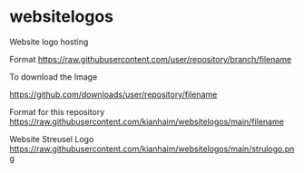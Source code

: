 # websitelogos
Website logo hosting

Format
https://raw.githubusercontent.com/user/repository/branch/filename

To download the Image

https://github.com/downloads/user/repository/filename

Format for this repository
https://raw.githubusercontent.com/kianhaim/websitelogos/main/filename


Website Streusel Logo
https://raw.githubusercontent.com/kianhaim/websitelogos/main/strulogo.png

